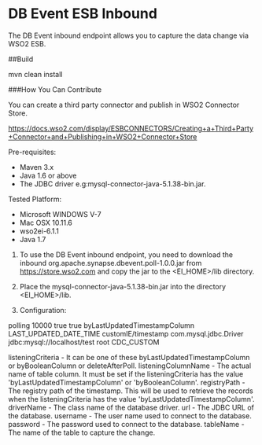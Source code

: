 # DB Event ESB Inbound

The DB Event inbound endpoint allows you to capture the data change via WSO2 ESB.

##Build

mvn clean install

###How You Can Contribute

You can create a third party connector and publish in WSO2 Connector Store.

https://docs.wso2.com/display/ESBCONNECTORS/Creating+a+Third+Party+Connector+and+Publishing+in+WSO2+Connector+Store

Pre-requisites:

 - Maven 3.x
 - Java 1.6 or above
 - The JDBC driver e.g:mysql-connector-java-5.1.38-bin.jar.

Tested Platform: 

 - Microsoft WINDOWS V-7
 - Mac OSX 10.11.6
 - wso2ei-6.1.1
 - Java 1.7

1. To use the DB Event inbound endpoint, you need to download the inbound org.apache.synapse.dbevent.poll-1.0.0.jar from https://store.wso2.com and copy the jar to the <EI_HOME>/lib directory.

2. Place the mysql-connector-java-5.1.38-bin.jar into the directory <EI_HOME>/lib.

2. Configuration:

<inboundEndpoint xmlns="http://ws.apache.org/ns/synapse"
                 name="customIE"
                 sequence="request"
                 onError="fault"
                 class="org.wso2.carbon.inbound.poll.dbeventlistener.DBEventPollingConsumer"
                 suspend="false">
   <parameters>
      <parameter name="inbound.behavior">polling</parameter>
      <parameter name="interval">10000</parameter>
      <parameter name="sequential">true</parameter>
      <parameter name="coordination">true</parameter>
      <parameter name="listeningCriteria">byLastUpdatedTimestampColumn</parameter>
      <parameter name="listeningColumnName">LAST_UPDATED_DATE_TIME</parameter>
      <parameter name="registryPath">customIE/timestamp</parameter>
      <parameter name="driverName">com.mysql.jdbc.Driver</parameter>
      <parameter name="url">jdbc:mysql://localhost/test</parameter>
      <parameter name="username">root</parameter>
      <parameter name="tableName">CDC_CUSTOM</parameter>
   </parameters>
</inboundEndpoint>

listeningCriteria   - It can be one of these byLastUpdatedTimestampColumn or byBooleanColumn or deleteAfterPoll.
listeningColumnName - The actual name of table column. It must be set if the listeningCriteria has the value 'byLastUpdatedTimestampColumn' or 'byBooleanColumn'.
registryPath        - The registry path of the timestamp. This will be used to retrieve the records when the listeningCriteria has the value 'byLastUpdatedTimestampColumn'.
driverName          - The class name of the database driver.
url	                - The JDBC URL of the database.
username            - The user name used to connect to the database.
password            - The password used to connect to the database.
tableName           - The name of the table to capture the change.